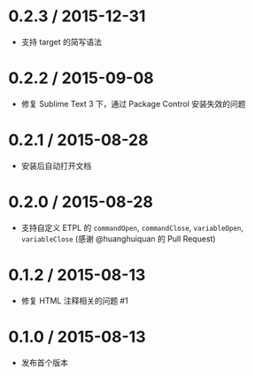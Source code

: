 0.2.3 / 2015-12-31
==================

 * 支持 target 的简写语法

0.2.2 / 2015-09-08
==================

 * 修复 Sublime Text 3 下，通过 Package Control 安装失效的问题

0.2.1 / 2015-08-28
==================

 * 安装后自动打开文档

0.2.0 / 2015-08-28
==================

 * 支持自定义 ETPL 的 `commandOpen`, `commandClose`, `variableOpen`, `variableClose` (感谢 @huanghuiquan 的 Pull Request)

0.1.2 / 2015-08-13 
==================

 * 修复 HTML 注释相关的问题 #1

0.1.0 / 2015-08-13
==================

 * 发布首个版本

